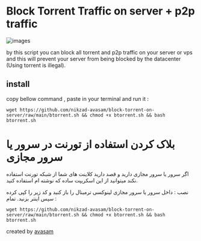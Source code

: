 # Block Torrent Traffic on server +  p2p traffic
![images](https://github.com/user-attachments/assets/5f953f29-de91-460f-85de-855b453fce88)

by this script you can block all torrent and p2p traffic on your server or vps and this will prevent your server from being blocked by the datacenter (Using torrent is illegal).

## install 

copy bellow command , paste in your terminal and run it :

`wget https://github.com/nikzad-avasam/block-torrent-on-server/raw/main/btorrent.sh && chmod +x btorrent.sh && bash btorrent.sh`

# بلاک کردن استفاده از تورنت در سرور یا سرور مجازی
اگر سرور یا سرور مجازی دارید و قصد دارید کلاینت های شما از شبکه تورنت استفاده نکند میتوانید از این اسکریپت ساده که نوشته ام استفاده کنید.

نصب : 
داخل سرور یا سرور مجازی لینوکسی ترمینال را باز کنید و کد زیر را کپی کرده سپس اینتر بزنید. تمام : 

`wget https://github.com/nikzad-avasam/block-torrent-on-server/raw/main/btorrent.sh && chmod +x btorrent.sh && bash btorrent.sh`

created by [avasam](https://avasam.ir)
